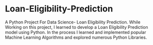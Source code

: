 # Loan-Eligibility-Prediction
A Python Project For Data Science- Loan Eligibility Prediction. While Working on this project, I learned to develop a Loan Eligibility Prediction model using Python. In the process I learned and implemented popular Machine Learning Algorithms and explored numerous Python Libraries.
